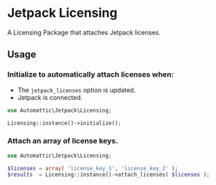 # Jetpack Licensing

A Licensing Package that attaches Jetpack licenses.

## Usage

### Initialize to automatically attach licenses when:

- The `jetpack_licenses` option is updated.
- Jetpack is connected.

```php
use Automattic\Jetpack\Licensing;

Licensing::instance()->initialize();
```

### Attach an array of license keys.

```php
use Automattic\Jetpack\Licensing;

$licenses = array( 'license_key_1', 'license_key_2' );
$results  = Licensing::instance()->attach_licenses( $licenses );
```
